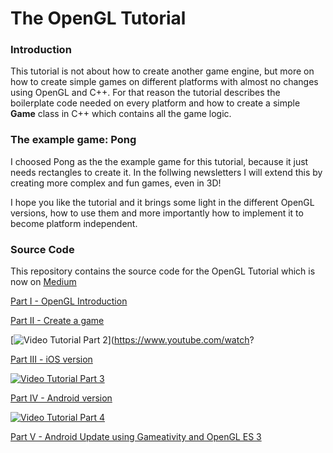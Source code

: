 # The OpenGL Tutorial

### Introduction
This tutorial is not about how to create another game engine, but more on how to create simple games on different platforms with almost no changes using OpenGL and C++.
For that reason the tutorial describes the boilerplate code needed on every platform and how to create a simple **Game** class in C++ which contains all the game logic.


### The example game: Pong
I choosed Pong as the the example game for this tutorial, because it just needs rectangles
to create it. In the follwing newsletters I will extend this by creating more complex and fun games, even in 3D!

I hope you like the tutorial and it brings some light in the different OpenGL versions, how to use them and more importantly how to implement it to become platform independent.


### Source Code
This repository contains the source code for the OpenGL Tutorial which is now on [Medium](https://rogerboesch.medium.com/part-1-opengl-is-apple-killing-it-3508fda24a58)

[Part I - OpenGL Introduction](https://rogerboesch.medium.com/part-1-opengl-is-apple-killing-it-3508fda24a58)

[Part II - Create a game](https://rogerboesch.medium.com/the-opengl-tutorial-part-ii-28e89600565e)

[![Video Tutorial Part 2](https://img.youtube.com/vi/ijuXTnqpZrA/0.jpg)](https://www.youtube.com/watch?

[Part III - iOS version](https://rogerboesch.medium.com/the-opengl-tutorial-part-iii-47adb24ec32e)

[![Video Tutorial Part 3](https://img.youtube.com/vi/b7bBmABdUE8/0.jpg)](https://www.youtube.com/watch?v=b7bBmABdUE8)

[Part IV - Android version](https://rogerboesch.medium.com/the-opengl-tutorial-part-iv-b2e044a21eea)

[![Video Tutorial Part 4](https://img.youtube.com/vi/0Mj-r7JjpeE/0.jpg)](https://www.youtube.com/watch?v=0Mj-r7JjpeE)

[Part V - Android Update using Gameativity and OpenGL ES 3](https://rogerboesch.medium.com/the-opengl-tutorial-part-iv-b2e044a21eea)

